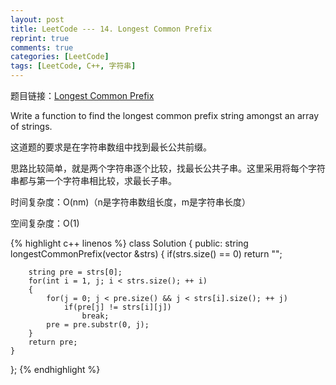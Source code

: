```yaml
---
layout: post
title: LeetCode --- 14. Longest Common Prefix
reprint: true
comments: true
categories: [LeetCode]
tags: [LeetCode, C++, 字符串]
---
```



题目链接：[Longest Common Prefix](https://oj.leetcode.com/problems/longest-common-prefix/ ) 

Write a function to find the longest common prefix string amongst an array of strings. 

这道题的要求是在字符串数组中找到最长公共前缀。

思路比较简单，就是两个字符串逐个比较，找最长公共子串。这里采用将每个字符串都与第一个字符串相比较，求最长子串。

时间复杂度：O(nm)（n是字符串数组长度，m是字符串长度）

空间复杂度：O(1)

{% highlight c++ linenos %}
class Solution
{
public:
    string longestCommonPrefix(vector<string> &strs)
    {
        if(strs.size() == 0)
            return "";
        
        string pre = strs[0];
        for(int i = 1, j; i < strs.size(); ++ i)
        {
            for(j = 0; j < pre.size() && j < strs[i].size(); ++ j)
                if(pre[j] != strs[i][j])
                    break;
            pre = pre.substr(0, j);
        }
        return pre;
    }
};
{% endhighlight %}
